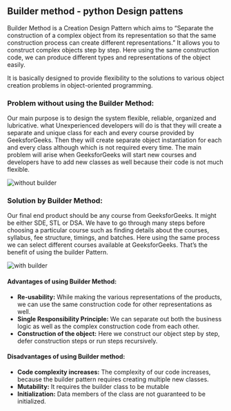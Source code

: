 ## Builder method - python Design pattens
Builder Method is a Creation Design Pattern which aims to “Separate the construction of a complex object from 
its representation so that the same construction process can create different representations.” It allows you 
to construct complex objects step by step. Here using the same construction code, we can produce different types 
and representations of the object easily.

It is basically designed to provide flexibility to the solutions to various object creation problems in 
object-oriented programming.

### Problem without using the Builder Method:
Our main purpose is to design the system flexible, reliable, organized and lubricative. what Unexperienced 
developers will do is that they will create a separate and unique class for each and every course provided 
by GeeksforGeeks. Then they will create separate object instantiation for each and every class although which 
is not required every time. The main problem will arise when GeeksforGeeks will start new courses and developers 
have to add new classes as well because their code is not much flexible.

![without builder](C:\Users\md_salimuddin_ansari\PycharmProjects\practice_question\design_pattern\builder_method\problem-builder-Method-2.png)

### Solution by Builder Method:
Our final end product should be any course from GeeksforGeeks. It might be either SDE, STL or DSA. We have to go 
through many steps before choosing a particular course such as finding details about the courses, syllabus, fee 
structure, timings, and batches. Here using the same process we can select different courses available at 
GeeksforGeeks. That’s the benefit of using the builder Pattern.

![with builder](C:\Users\md_salimuddin_ansari\PycharmProjects\practice_question\design_pattern\builder_method\solution-Builder-method.png)

#### Advantages of using Builder Method:
* **Re-usability:** While making the various representations of the products, we can use the same construction code for other representations as well.
* **Single Responsibility Principle:** We can separate out both the business logic as well as the complex construction code from each other.
* **Construction of the object:** Here we construct our object step by step, defer construction steps or run steps recursively.
#### Disadvantages of using Builder method:
* **Code complexity increases:** The complexity of our code increases, because the builder pattern requires creating multiple new classes.
* **Mutability:** It requires the builder class to be mutable
* **Initialization:** Data members of the class are not guaranteed to be initialized.
